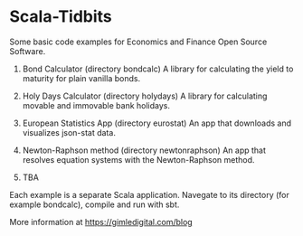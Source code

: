 # Scala-Tidbits
Some basic code examples for Economics and Finance Open Source Software.

1. Bond Calculator (directory bondcalc)
   A library for calculating the yield to maturity for plain vanilla bonds.

2. Holy Days Calculator (directory holydays)
   A library for calculating movable and immovable bank holidays.

3. European Statistics App (directory eurostat)
   An app that downloads and visualizes json-stat data.

4. Newton-Raphson method (directory newtonraphson)
   An app that resolves equation systems with the Newton-Raphson method.

5. TBA

Each example is a separate Scala application. Navegate to its directory
(for example bondcalc), compile and run with sbt.

More information at https://gimledigital.com/blog
